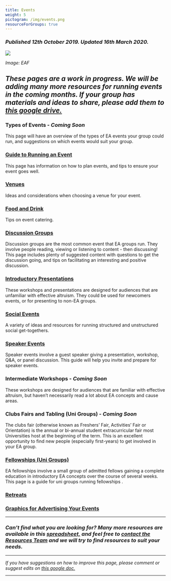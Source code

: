 ```yaml
---
title: Events
weight: 5
pictogram: /img/events.png
resourceForGroups: true
---
```

### _Published 12th October 2019. Updated 16th March 2020._

<p class="large_image_wrapper">
<img src="/img/eventeaf.png" />
</p>

_Image: EAF_

## _These pages are a work in progress. We will be adding many more resources for running events in the coming months. If your group has materials and ideas to share, please add them to_ <a target="_blank" href="https://drive.google.com/drive/u/0/folders/12qIENHT4pEA36Ruy8kEFGUfW6eL2_Ex7">_this google drive._</a>

### Types of Events -  _Coming Soon_
This page will have an overview of the types of EA events your group could run, and suggestions on which events would suit your group.

### [Guide to Running an Event](/events/guide/)
This page has information on how to plan events, and tips to ensure your event goes well.

### [Venues](/events/venues/)
Ideas and considerations when choosing a venue for your event.

### [Food and Drink](/events/food/)
Tips on event catering.

### [Discussion Groups](/events/discussions/)
Discussion groups are the most common event that EA groups run. They involve people reading, viewing or listening to content - then discussing! This page includes plenty of suggested content with questions to get the discussion going, and tips on facilitating an interesting and positive discussion.

### [Introductory Presentations](/events/intro/)
These workshops and presentations are designed for audiences that are unfamiliar with effective altruism. They could be used for newcomers events, or for presenting to non-EA groups.

### [Social Events](/events/social/)
A variety of ideas and resources for running structured and unstructured social get-togethers. 

### [Speaker Events](/events/speaker/)
Speaker events involve a guest speaker giving a presentation, workshop, Q&A, or panel discussion. This guide will help you invite and prepare for speaker events.

### Intermediate Workshops - _Coming Soon_
These workshops are designed for audiences that are familiar with effective altruism, but haven’t necessarily read a lot about EA concepts and cause areas.


### Clubs Fairs and Tabling (Uni Groups) - _Coming Soon_
The clubs fair (otherwise known as Freshers’ Fair,  Activities’ Fair or Orientation) is the annual or bi-annual student extracurricular fair most Universities host at the beginning of the term. This is an excellent opportunity to find new people (especially first-years) to get involved in your EA group.


### [Fellowships (Uni Groups)](/events/fellowships)
EA fellowships involve a small group of admitted fellows gaining a complete education in introductory EA concepts over the course of several weeks. This page is a guide for uni groups running fellowships.

### [Retreats](/events/retreats)

### [Graphics for Advertising Your Events](/graphics/)

<hr> 

### _Can’t find what you are looking for? Many more resources are available in this_ <a target="_blank" href="https://drive.google.com/open?id=1KccDPdGtsX3tS-bE2xrUchqDdIO0qr7jLp6_s1c2ViM">_spreadsheet,_</a> _and feel free to_ <a target="_blank" href="https://resources.eahub.org/contact/">_contact the Resources Team_</a> _and we will try to find resources to suit your needs._  

<hr>

_If you have suggestions on how to improve this page, please comment or suggest edits on_ <a target="_blank" href="https://docs.google.com/document/d/13qpi4813RxPfSvqcwCye4kRlvBcw-4MdHytfwqMQcXU/edit?usp=sharing">_this google doc._</a>

<hr>


